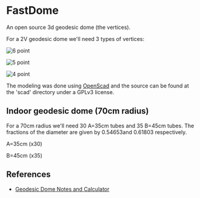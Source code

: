 # FastDome

An open source 3d geodesic dome (the vertices).

For a 2V geodesic dome we'll need 3 types of vertices:

![6 point](https://github.com/tchartersazevedo/FastDome/blob/master/pics/fastdome-6.png)

![5 point](https://github.com/tchartersazevedo/FastDome/blob/master/pics/fastdome-5.png)

![4 point](https://github.com/tchartersazevedo/FastDome/blob/master/pics/fastdome-4.png)

The modeling was done using [OpenScad](http://www.openscad.org/) and the source can be found at the 'scad' directory under a GPLv3 license.

## Indoor geodesic dome (70cm radius)

For a 70cm radius we'll need 30 A=35cm tubes and 35 B=45cm tubes. The fractions of the diameter are given by 0.54653and 0.61803 respectively.

A=35cm (x30)

B=45cm (x35)



## References

* [Geodesic Dome Notes and Calculator](https://simplydifferently.org/Geodesic_Dome_Notes?page=3#1V/L1%202/3%20Icosahedron%20Dome)

